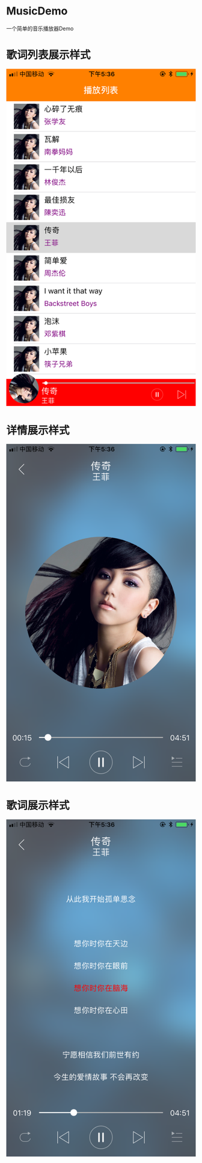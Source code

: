 # MusicDemo
一个简单的音乐播放器Demo

# 歌词列表展示样式
![歌词列表展示样式](https://github.com/YellowStarH/MusicDemo/blob/master/MusicDemo/3.PNG?raw=true)
# 详情展示样式
![详情展示样式](https://github.com/YellowStarH/MusicDemo/blob/master/MusicDemo/2.PNG?raw=true)
# 歌词展示样式
![歌词展示样式](https://github.com/YellowStarH/MusicDemo/blob/master/MusicDemo/1.PNG?raw=true)
